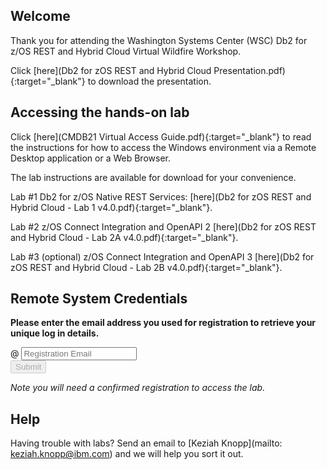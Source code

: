 <script src="https://ajax.googleapis.com/ajax/libs/jquery/3.1.0/jquery.min.js"></script>
<script src="./core-min.js"></script>
<script src="./md5-min.js"></script>
<script src="./wildfire-labs.js"></script>
<link href="https://cdn.jsdelivr.net/npm/bootstrap@5.1.0/dist/css/bootstrap.min.css" rel="stylesheet" integrity="sha384-KyZXEAg3QhqLMpG8r+8fhAXLRk2vvoC2f3B09zVXn8CA5QIVfZOJ3BCsw2P0p/We" crossorigin="anonymous">

## Welcome

Thank you for attending the Washington Systems Center (WSC) Db2 for z/OS REST and Hybrid Cloud Virtual Wildfire Workshop.


Click [here](Db2 for zOS REST and Hybrid Cloud Presentation.pdf){:target="_blank"} to download the presentation.

## Accessing the hands-on lab

Click [here](CMDB21 Virtual Access Guide.pdf){:target="_blank"} to read the instructions for how to access the Windows environment via a Remote Desktop application or a Web Browser.

The lab instructions are available for download for your convenience.

Lab #1 Db2 for z/OS Native REST Services: [here](Db2 for zOS REST and Hybrid Cloud - Lab 1 v4.0.pdf){:target="_blank"}.

Lab #2 z/OS Connect Integration and OpenAPI 2 [here](Db2 for zOS REST and Hybrid Cloud - Lab 2A v4.0.pdf){:target="_blank"}.

Lab #3 (optional) z/OS Connect Integration and OpenAPI 3 [here](Db2 for zOS REST and Hybrid Cloud - Lab 2B v4.0.pdf){:target="_blank"}.

## Remote System Credentials 

**Please enter the email address you used for registration to retrieve your unique log in details.**

<form onsubmit="return false;">
<div class="input-group mb-3 col-6">
<span class="input-group-text" id="basic-addon1">@</span>
<input type="email" class="form-control" placeholder="Registration Email" aria-label="Email" aria-describedby="basic-addon1" id="registration-email" maxlength="50" required oninput="validate();">
</div>
<div class="col-6">
<button id="btn-submit" class="btn btn-primary" type="submit" onclick="getLab(document.getElementById('registration-email').value)" disabled>Submit</button>
</div>
</form>
<div id="lab" class=".container .text-monospace">
<em>Note you will need a confirmed registration to access the lab.</em>
</div>

## Help
Having trouble with labs? Send an email to [Keziah Knopp](mailto: keziah.knopp@ibm.com) and we will help you sort it out.
